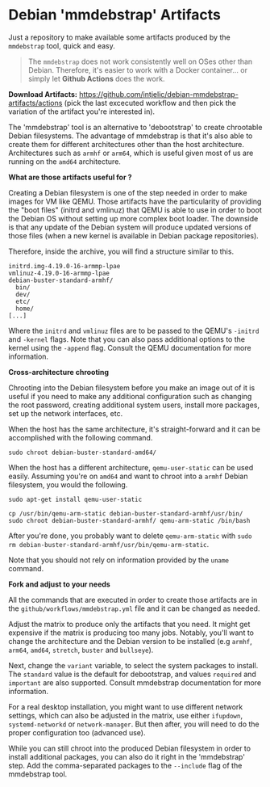 # Debian 'mmdebstrap' Artifacts

Just a repository to make available some artifacts produced by the `mmdebstrap`
tool, quick and easy.

> The `mmdebstrap` does not work consistently well on OSes other than Debian. Therefore, it's easier to work with a Docker container... or simply let **Github Actions** does the work.

**Download Artifacts:** https://github.com/intjelic/debian-mmdebstrap-artifacts/actions (pick the last excecuted workflow and then pick the variation of the artifact you're interested in).

The 'mmdebstrap' tool is an alternative to 'debootstrap' to create chrootable
Debian filesystems. The advantage of mmdebstrap is that it's also able to
create them for different architectures other than the host architecture.
Architectures such as `armhf` or `arm64`, which is useful given most of us are
running on the `amd64` architecture.

**What are those artifacts useful for ?**

Creating a Debian filesystem is one of the step needed in order to make images
for VM like QEMU. Those artifacts have the particularity of providing the "boot
files" (initrd and vmlinuz) that QEMU is able to use in order to boot the
Debian OS without setting up more complex boot loader. The downside is that any
update of the Debian system will produce updated versions of those files (when
a new kernel is available in Debian package repositories).

Therefore, inside the archive, you will find a structure similar to this.

```
initrd.img-4.19.0-16-armmp-lpae
vmlinuz-4.19.0-16-armmp-lpae
debian-buster-standard-armhf/
  bin/
  dev/
  etc/
  home/
[...]
```

Where the `initrd` and `vmlinuz` files are to be passed to the QEMU's `-initrd`
and `-kernel` flags. Note that you can also pass additional options to the
kernel using the `-append` flag. Consult the QEMU documentation for more
information.

**Cross-architecture chrooting**

Chrooting into the Debian filesystem before you make an image out of it is
useful if you need to make any additional configuration such as changing the
root password, creating additional system users, install more packages, set up
the network interfaces, etc.

When the host has the same architecture, it's straight-forward and it can be
accomplished with the following command.

```
sudo chroot debian-buster-standard-amd64/
```

When the host has a different architecture, `qemu-user-static` can be used
easily. Assuming you're on `amd64` and want to chroot into a `armhf` Debian
filesystem, you would the following.

```
sudo apt-get install qemu-user-static

cp /usr/bin/qemu-arm-static debian-buster-standard-armhf/usr/bin/
sudo chroot debian-buster-standard-armhf/ qemu-arm-static /bin/bash
```

After you're done, you probably want to delete `qemu-arm-static` with
`sudo rm debian-buster-standard-armhf/usr/bin/qemu-arm-static`.

Note that you should not rely on information provided by the `uname` command.

**Fork and adjust to your needs**

All the commands that are executed in order to create those artifacts are in
the `github/workflows/mmdebstrap.yml` file and it can be changed as needed.

Adjust the matrix to produce only the artifacts that you need. It might get
expensive if the matrix is producing too many jobs. Notably, you'll want to
change the architecture and the Debian version to be installed (e.g `armhf`,
`arm64`, `amd64`, `stretch`, `buster` and `bullseye`).

Next, change the `variant` variable, to select the system packages to install.
The `standard` value is the default for debootstrap, and values `required` and
`important` are also supported. Consult mmdebstrap documentation for more
information.

For a real desktop installation, you might want to use different network
settings, which can also be adjusted in the matrix, use either `ifupdown`,
`systemd-networkd` or `network-manager`. But then after, you will need to do
the proper configuration too (advanced use).

While you can still chroot into the produced Debian filesystem in order to
install additional packages, you can also do it right in the 'mmdebstrap'
step. Add the comma-separated packages to the `--include` flag of the
mmdebstrap tool.
